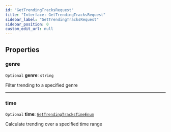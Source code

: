 ```yaml
---
id: "GetTrendingTracksRequest"
title: "Interface: GetTrendingTracksRequest"
sidebar_label: "GetTrendingTracksRequest"
sidebar_position: 0
custom_edit_url: null
---
```


## Properties

### genre

 `Optional` **genre**: `string`

Filter trending to a specified genre

___

### time

 `Optional` **time**: [`GetTrendingTracksTimeEnum`](../enums/GetTrendingTracksTimeEnum.md)

Calculate trending over a specified time range
